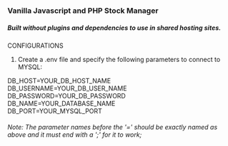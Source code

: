 ### Vanilla Javascript and PHP Stock Manager

##### Built without plugins and dependencies to use in shared hosting sites.

CONFIGURATIONS

1. Create a .env file and specify the following parameters to connect to MYSQL:

DB_HOST=YOUR_DB_HOST_NAME  
DB_USERNAME=YOUR_DB_USER_NAME  
DB_PASSWORD=YOUR_DB_PASSWORD  
DB_NAME=YOUR_DATABASE_NAME  
DB_PORT=YOUR_MYSQL_PORT

###### Note: The parameter names before the '=' should be exactly named as above and it must end with a ';' for it to work;
